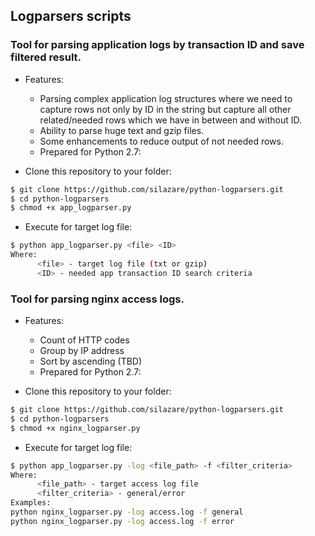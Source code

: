## Logparsers scripts

### Tool for parsing application logs by transaction ID and save filtered result. 

- Features:
  - Parsing complex application log structures where we need to capture rows not only by ID in the string 
    but capture all other related/needed rows which we have in between and without ID.
  - Ability to parse huge text and gzip files.
  - Some enhancements to reduce output of not needed rows.
  - Prepared for Python 2.7: 

- Clone this repository to your folder:
```sh
$ git clone https://github.com/silazare/python-logparsers.git
$ cd python-logparsers
$ chmod +x app_logparser.py
```

- Execute for target log file:
```sh
$ python app_logparser.py <file> <ID>
Where: 
      <file> - target log file (txt or gzip)
      <ID> - needed app transaction ID search criteria
```

### Tool for parsing nginx access logs. 

- Features:
   - Count of HTTP codes
   - Group by IP address
   - Sort by ascending (TBD)
   - Prepared for Python 2.7: 

- Clone this repository to your folder:
```sh
$ git clone https://github.com/silazare/python-logparsers.git
$ cd python-logparsers
$ chmod +x nginx_logparser.py
```

- Execute for target log file:
```sh
$ python app_logparser.py -log <file_path> -f <filter_criteria>  
Where: 
      <file_path> - target access log file
      <filter_criteria> - general/error
Examples:
python nginx_logparser.py -log access.log -f general
python nginx_logparser.py -log access.log -f error
```
